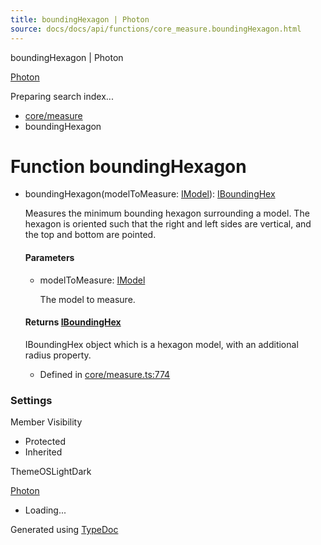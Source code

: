 ```yaml
---
title: boundingHexagon | Photon
source: docs/docs/api/functions/core_measure.boundingHexagon.html
---
```


boundingHexagon | Photon

[Photon](../index.html)




Preparing search index...

* [core/measure](../modules/core_measure.html)
* boundingHexagon

# Function boundingHexagon

* boundingHexagon(modelToMeasure: [IModel](../interfaces/core_schema.IModel.html)): [IBoundingHex](../interfaces/core_maker.IBoundingHex.html)

  Measures the minimum bounding hexagon surrounding a model. The hexagon is oriented such that the right and left sides are vertical, and the top and bottom are pointed.

  #### Parameters

  + modelToMeasure: [IModel](../interfaces/core_schema.IModel.html)

    The model to measure.

  #### Returns [IBoundingHex](../interfaces/core_maker.IBoundingHex.html)

  IBoundingHex object which is a hexagon model, with an additional radius property.

  + Defined in [core/measure.ts:774](https://github.com/mwhite454/photon/blob/main/packages/photon/src/core/measure.ts#L774)

### Settings

Member Visibility

* Protected
* Inherited

ThemeOSLightDark

[Photon](../index.html)

* Loading...

Generated using [TypeDoc](https://typedoc.org/)
